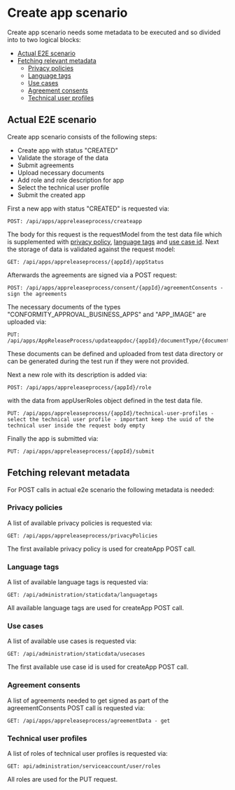 ﻿# Create app scenario

Create app scenario needs some metadata to be executed and so divided into to two logical blocks:

- [Actual E2E scenario](#actual-e2e-scenario)
- [Fetching relevant metadata](#fetching-relevant-metadata)
  - [Privacy policies](#privacy-policies)
  - [Language tags](#language-tags)
  - [Use cases](#use-cases)
  - [Agreement consents](#agreement-consents)
  - [Technical user profiles](#technical-user-profiles)

## Actual E2E scenario

Create app scenario consists of the following steps:

- Create app with status "CREATED"
- Validate the storage of the data
- Submit agreements
- Upload necessary documents
- Add role and role description for app
- Select the technical user profile
- Submit the created app

First a new app with status "CREATED" is requested via:

```
POST: /api/apps/appreleaseprocess/createapp
```

The body for this request is the requestModel from the test data file which is supplemented
with [privacy policy](#privacy-policies), [language tags](#language-tags) and [use case id](#use-cases).
Next the storage of data is validated against the request model:

```
GET: /api/apps/appreleaseprocess/{appId}/appStatus
```

Afterwards the agreements are signed via a POST request:

```
POST: /api/apps/appreleaseprocess/consent/{appId}/agreementConsents - sign the agreements
```

The necessary documents of the types "CONFORMITY_APPROVAL_BUSINESS_APPS" and "APP_IMAGE" are uploaded via:

```
PUT: /api/apps/AppReleaseProcess/updateappdoc/{appId}/documentType/{documentTypeId}/documents
```

These documents can be defined and uploaded from test data directory or can be generated during the test run if they
were not provided.

Next a new role with its description is added via:

```
POST: /api/apps/appreleaseprocess/{appId}/role
```

with the data from appUserRoles object defined in the test data file.

```
PUT: /api/apps/appreleaseprocess/{appId}/technical-user-profiles - select the technical user profile - important keep the uuid of the technical user inside the request body empty
```

Finally the app is submitted via:

```
PUT: /api/apps/appreleaseprocess/{appId}/submit
```

## Fetching relevant metadata

For POST calls in actual e2e scenario the following metadata is needed:

### Privacy policies

A list of available privacy policies is requested via:

```
GET: /api/apps/appreleaseprocess/privacyPolicies
```

The first available privacy policy is used for createApp POST call.

### Language tags

A list of available language tags is requested via:

```
GET: /api/administration/staticdata/languagetags
```

All available language tags are used for createApp POST call.

### Use cases

A list of available use cases is requested via:

```
GET: /api/administration/staticdata/usecases
```

The first available use case id is used for createApp POST call.

### Agreement consents

A list of agreements needed to get signed as part of the agreementConsents POST call is requested via:

```
GET: /api/apps/appreleaseprocess/agreementData - get
```

### Technical user profiles

A list of roles of technical user profiles is requested via:

```
GET: api/administration/serviceaccount/user/roles
```

All roles are used for the PUT request.
